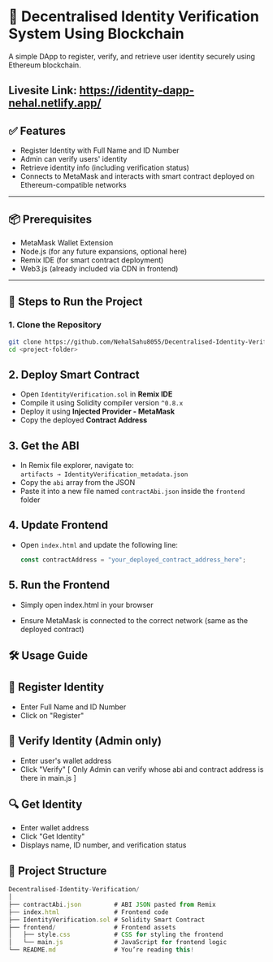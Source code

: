 # 🔐 Decentralised Identity Verification System Using Blockchain

A simple DApp to register, verify, and retrieve user identity securely using Ethereum blockchain.

**Livesite Link**: https://identity-dapp-nehal.netlify.app/
---

## ✅ Features

- Register Identity with Full Name and ID Number
- Admin can verify users' identity
- Retrieve identity info (including verification status)
- Connects to MetaMask and interacts with smart contract deployed on Ethereum-compatible networks

---

## 📦 Prerequisites

- MetaMask Wallet Extension
- Node.js (for any future expansions, optional here)
- Remix IDE (for smart contract deployment)
- Web3.js (already included via CDN in frontend)

---

## 🚀 Steps to Run the Project

### 1. Clone the Repository
```bash
git clone https://github.com/NehalSahu8055/Decentralised-Identity-Verification-Sysytem-Using-Blockchain
cd <project-folder>
```

## 2. Deploy Smart Contract

- Open `IdentityVerification.sol` in **Remix IDE**
- Compile it using Solidity compiler version `^0.8.x`
- Deploy it using **Injected Provider - MetaMask**
- Copy the deployed **Contract Address**

## 3. Get the ABI

- In Remix file explorer, navigate to:  
  `artifacts → IdentityVerification_metadata.json`
- Copy the `abi` array from the JSON
- Paste it into a new file named `contractAbi.json` inside the `frontend` folder

## 4. Update Frontend

- Open `index.html` and update the following line:

  ```js
  const contractAddress = "your_deployed_contract_address_here";
  ```

## 5. Run the Frontend
- Simply open index.html in your browser

- Ensure MetaMask is connected to the correct network (same as the deployed contract)

## 🛠 Usage Guide
## 🔐 Register Identity
- Enter Full Name and ID Number
- Click on "Register"

## 🛂 Verify Identity (Admin only)
- Enter user's wallet address
- Click "Verify" [ Only Admin can verify whose abi and contract address is there in main.js ]

## 🔍 Get Identity
- Enter wallet address
- Click "Get Identity"
- Displays name, ID number, and verification status

## 📁 Project Structure
```js
Decentralised-Identity-Verification/
│
├── contractAbi.json         # ABI JSON pasted from Remix
├── index.html               # Frontend code
├── IdentityVerification.sol # Solidity Smart Contract
├── frontend/                # Frontend assets
│   ├── style.css            # CSS for styling the frontend
│   └── main.js              # JavaScript for frontend logic
└── README.md                # You’re reading this!

```

